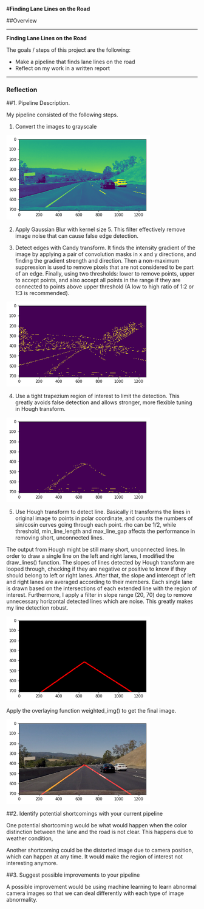 #**Finding Lane Lines on the Road** 

##Overview

---

**Finding Lane Lines on the Road**

The goals / steps of this project are the following:
* Make a pipeline that finds lane lines on the road
* Reflect on my work in a written report


[//]: # (Image References)

[image1]: ./test_images/image1.png "1"
[image2]: ./test_images/image2.png "2"
[image3]: ./test_images/image3.png "3"
[image4]: ./test_images/image4.png "4"
[image5]: ./test_images/image5.png "5"
---

### Reflection

##1. Pipeline Description.

My pipeline consisted of the following steps. 

1. Convert the images to grayscale

  ![alt text][image1]

2. Apply Gaussian Blur with kernel size 5. This filter effectively remove image noise that can cause false edge detection.

3. Detect edges with Candy transform. It finds the intensity gradient of the image by applying a pair of convolution masks in x and y directions, and finding the gradient strength and direction. Then a non-maximum suppression is used to remove pixels that are not considered to be part of an edge. Finally, using two thresholds: lower to remove points, upper to accept points, and also accept all points in the range if they are connected to points above upper threshold (A low to high ratio of 1:2 or 1:3 is recommended).

  ![alt text][image2]

4. Use a tight trapezium region of interest to limit the detection. This greatly avoids false detection and allows stronger, more flexible tuning in Hough transform.

  ![alt text][image3]

5. Use Hough transform to detect line. Basically it transforms the lines in original image to points in polar coordinate, and counts the numbers of sin/cosin curves going through each point. rho can be 1/2, while threshold, min_line_length and max_line_gap affects the performance in removing short, unconnected lines.

  The output from Hough might be still many short, unconnected lines. In order to draw a single line on the left and right lanes, I modified the draw_lines() function. The slopes of lines detected by Hough transform are looped through, checking if they are negative or positive to know if they should belong to left or right lanes. After that, the slope and intercept of left and right lanes are averaged according to their members. Each single lane is drawn based on the intersections of each extended line with the region of interest. Furthermore, I apply a filter in slope range (20, 70) deg to remove unnecessary horizontal detected lines which are noise. This greatly makes my line detection robust.

  ![alt text][image4]

  Apply the overlaying function weighted_img() to get the final image.

  ![alt text][image5]

##2. Identify potential shortcomings with your current pipeline


One potential shortcoming would be what would happen when the color distinction between the lane and the road is not clear. This happens due to weather condition, 

Another shortcoming could be the distorted image due to camera position, which can happen at any time. It would make the region of interest not interesting anymore.


##3. Suggest possible improvements to your pipeline

A possible improvement would be using machine learning to learn abnormal camera images so that we can deal differently with each type of image abnormality.
